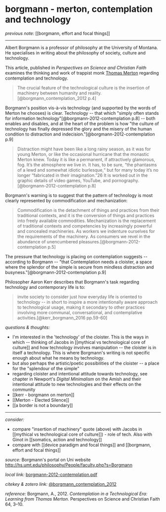 # borgmann - merton, contemplation and technology

_previous note:_ [[borgmann, effort and focal things]]

---

Albert Borgmann is a professor of philosophy at the University of Montana. He specialises in writing about the philosophy of society, culture and technology. 

This article, published in _Perspectives on Science and Christian Faith_ examines the thinking and work of trappist monk [Thomas Merton](https://en.wikipedia.org/wiki/Thomas_Merton) regarding contemplation and technology.  

>The crucial feature of the technological culture is the insertion of machinery between humanity and reality.[@borgmann_contemplation_2012 p.4]

Borgmann's position vis-à-vis technology (and supported by the words of Merton he chooses) is clear. Technology -- that which "simply often stands for information technology"[@borgmann-2012-contemplation p.8] -- both enables and disables, and at the heart of the problem is how "the culture of technology has finally depressed the glory and the misery of the human condition to distraction and indecision."[@borgmann-2012-contemplation p.9]

>Distraction might have been like a long rainy season, as it was for young Merton, or like the occasional hurricane that the monastic Merton knew. Today it is like a permanent, if attractively glamorous, fog. It’s the atmosphere we live in. It has, to be sure, “the phantasms of a lewd and somewhat idiotic burlesque,“ but for many today it’s no longer “fabricated in their imagination.”26 It is worked out in the graphic details of video games, YouTube, and pornography.[@borgmann-2012-contemplation p.8]

Borgmann's warning is to suggest that the pattern of technology is most clearly represented by commodification and mechanization:

>Commodification is the detachment of things and practices from their traditional contexts, and it is the conversion of things and practices into freely available commodities. Mechanization is the replacement of traditional contexts and competencies by increasingly powerful and concealed machineries. As workers we indenture ourselves for the requirements of the machinery. As consumers we revel in the abundance of unencumbered pleasures.[@borgmann-2012-contemplation p.5]

The pressure that technology is placing on contemplation suggests -- according to Borgmann -- "that Contemplation needs a cloister, a space where the splendor of the simple is secure from mindless distraction and busyness."[@borgmann-2012-contemplation p.9]

Philosopher Aaron Kerr describes that Borgmann's task regarding technology and contemporary life is to:

>invite society to consider just how everyday life is oriented to technology -- in short to inspire a more intentionally aware approach to technological usage, making it secondary to other practices involving more communal, conversational, and contemplative activities.[@kerr_borgmann_2016 pp.59-60]

_questions & thoughts:_

- I'm interested in the 'technology' of the cloister. This is the ways in which -- thinking of Jacobs in [[mythical vs technological core of culture]] and how technology involves manipulation -- the cloister is in itself a technology. This is where Borgmann's writing is not specific enough about what he means by technology.
- but also perhaps the artistic/poetic possibilities of the cloister -- a place for the "splendour of the simple"
- regarding cloister and intentional attitude towards technology, see chapter in Newport's _Digital Minimalism_ on the Amish and their intentional attitude to new technologies and their effects on the community
- [[kerr - borgmann on merton]]
- [[Merton - Elected Silence]]
- [[a border is not a boundary]]

--- 

_consider:_

- compare "insertion of machinery" quote (above) with Jacobs in [[mythical vs technological core of culture]]) - role of tech. Also with Ginot in [[somatics, action and technology]]
- compare with [[device paradigm and focal things]] and [[borgmann, effort and focal things]]


_source:_ Borgmann's portal on Uni website <http://hs.umt.edu/philosophy/People/faculty.php?s=Borgmann>

_local link:_ [borgmann-2012-contemplation.pdf](hook://file/nqOhgct4C?p=RHJvcGJveC9iaWJsaW9ncmFwaHkgcGRmcw==&n=borgmann-2012-contemplation.pdf)

_citekey & zotero link:_ [@borgmann_contemplation_2012](zotero://select/items/1_9A82SSTG)


_reference:_ Borgmann, A., 2012. _Contemplation in a Technological Era: Learning from Thomas Merton_. Perspectives on Science and Christian Faith 64, 3–10.


